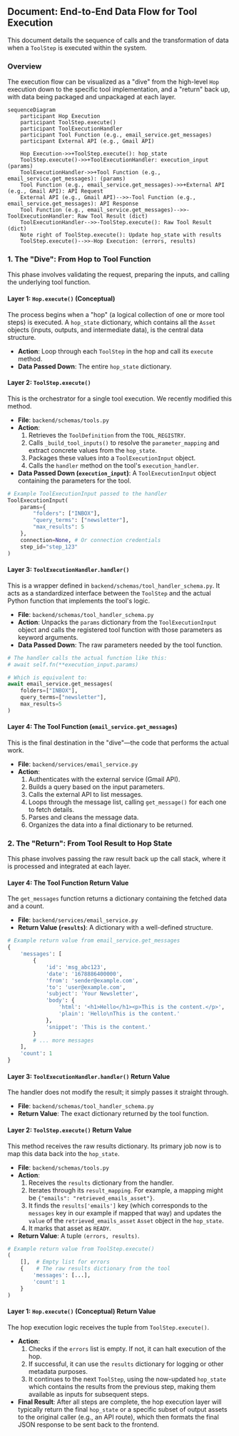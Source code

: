 ## Document: End-to-End Data Flow for Tool Execution

This document details the sequence of calls and the transformation of data when a `ToolStep` is executed within the system.

### Overview

The execution flow can be visualized as a "dive" from the high-level `Hop` execution down to the specific tool implementation, and a "return" back up, with data being packaged and unpackaged at each layer.

```mermaid
sequenceDiagram
    participant Hop Execution
    participant ToolStep.execute()
    participant ToolExecutionHandler
    participant Tool Function (e.g., email_service.get_messages)
    participant External API (e.g., Gmail API)

    Hop Execution->>+ToolStep.execute(): hop_state
    ToolStep.execute()->>+ToolExecutionHandler: execution_input (params)
    ToolExecutionHandler->>+Tool Function (e.g., email_service.get_messages): (params)
    Tool Function (e.g., email_service.get_messages)->>+External API (e.g., Gmail API): API Request
    External API (e.g., Gmail API)-->>-Tool Function (e.g., email_service.get_messages): API Response
    Tool Function (e.g., email_service.get_messages)-->>-ToolExecutionHandler: Raw Tool Result (dict)
    ToolExecutionHandler-->>-ToolStep.execute(): Raw Tool Result (dict)
    Note right of ToolStep.execute(): Update hop_state with results
    ToolStep.execute()-->>-Hop Execution: (errors, results)
```

### 1. The "Dive": From Hop to Tool Function

This phase involves validating the request, preparing the inputs, and calling the underlying tool function.

#### Layer 1: `Hop.execute()` (Conceptual)

The process begins when a "hop" (a logical collection of one or more tool steps) is executed. A `hop_state` dictionary, which contains all the `Asset` objects (inputs, outputs, and intermediate data), is the central data structure.

*   **Action**: Loop through each `ToolStep` in the hop and call its `execute` method.
*   **Data Passed Down**: The entire `hop_state` dictionary.

#### Layer 2: `ToolStep.execute()`

This is the orchestrator for a single tool execution. We recently modified this method.

*   **File**: `backend/schemas/tools.py`
*   **Action**:
    1.  Retrieves the `ToolDefinition` from the `TOOL_REGISTRY`.
    2.  Calls `_build_tool_inputs()` to resolve the `parameter_mapping` and extract concrete values from the `hop_state`.
    3.  Packages these values into a `ToolExecutionInput` object.
    4.  Calls the `handler` method on the tool's `execution_handler`.
*   **Data Passed Down (`execution_input`)**: A `ToolExecutionInput` object containing the parameters for the tool.

```python
# Example ToolExecutionInput passed to the handler
ToolExecutionInput(
    params={
        "folders": ["INBOX"],
        "query_terms": ["newsletter"],
        "max_results": 5
    },
    connection=None, # Or connection credentials
    step_id="step_123"
)
```

#### Layer 3: `ToolExecutionHandler.handler()`

This is a wrapper defined in `backend/schemas/tool_handler_schema.py`. It acts as a standardized interface between the `ToolStep` and the actual Python function that implements the tool's logic.

*   **File**: `backend/schemas/tool_handler_schema.py`
*   **Action**: Unpacks the `params` dictionary from the `ToolExecutionInput` object and calls the registered tool function with those parameters as keyword arguments.
*   **Data Passed Down**: The raw parameters needed by the tool function.

```python
# The handler calls the actual function like this:
# await self.fn(**execution_input.params)

# Which is equivalent to:
await email_service.get_messages(
    folders=["INBOX"],
    query_terms=["newsletter"],
    max_results=5
)
```

#### Layer 4: The Tool Function (`email_service.get_messages`)

This is the final destination in the "dive"—the code that performs the actual work.

*   **File**: `backend/services/email_service.py`
*   **Action**:
    1.  Authenticates with the external service (Gmail API).
    2.  Builds a query based on the input parameters.
    3.  Calls the external API to list messages.
    4.  Loops through the message list, calling `get_message()` for each one to fetch details.
    5.  Parses and cleans the message data.
    6.  Organizes the data into a final dictionary to be returned.

### 2. The "Return": From Tool Result to Hop State

This phase involves passing the raw result back up the call stack, where it is processed and integrated at each layer.

#### Layer 4: The Tool Function Return Value

The `get_messages` function returns a dictionary containing the fetched data and a count.

*   **File**: `backend/services/email_service.py`
*   **Return Value (`results`)**: A dictionary with a well-defined structure.

```python
# Example return value from email_service.get_messages
{
    'messages': [
        {
            'id': 'msg_abc123',
            'date': '1678886400000',
            'from': 'sender@example.com',
            'to': 'user@example.com',
            'subject': 'Your Newsletter',
            'body': {
                'html': '<h1>Hello</h1><p>This is the content.</p>',
                'plain': 'Hello\nThis is the content.'
            },
            'snippet': 'This is the content.'
        }
        # ... more messages
    ],
    'count': 1
}
```

#### Layer 3: `ToolExecutionHandler.handler()` Return Value

The handler does not modify the result; it simply passes it straight through.

*   **File**: `backend/schemas/tool_handler_schema.py`
*   **Return Value**: The exact dictionary returned by the tool function.

#### Layer 2: `ToolStep.execute()` Return Value

This method receives the raw results dictionary. Its primary job now is to map this data back into the `hop_state`.

*   **File**: `backend/schemas/tools.py`
*   **Action**:
    1.  Receives the `results` dictionary from the handler.
    2.  Iterates through its `result_mapping`. For example, a mapping might be `{"emails": "retrieved_emails_asset"}`.
    3.  It finds the `results['emails']` key (which corresponds to the `messages` key in our example if mapped that way) and updates the `value` of the `retrieved_emails_asset` `Asset` object in the `hop_state`.
    4.  It marks that asset as `READY`.
*   **Return Value**: A tuple `(errors, results)`.

```python
# Example return value from ToolStep.execute()
(
    [],  # Empty list for errors
    {    # The raw results dictionary from the tool
        'messages': [...],
        'count': 1
    }
)
```

#### Layer 1: `Hop.execute()` (Conceptual) Return Value

The hop execution logic receives the tuple from `ToolStep.execute()`.

*   **Action**:
    1.  Checks if the `errors` list is empty. If not, it can halt execution of the hop.
    2.  If successful, it can use the `results` dictionary for logging or other metadata purposes.
    3.  It continues to the next `ToolStep`, using the now-updated `hop_state` which contains the results from the previous step, making them available as inputs for subsequent steps.
*   **Final Result**: After all steps are complete, the hop execution layer will typically return the final `hop_state` or a specific subset of output assets to the original caller (e.g., an API route), which then formats the final JSON response to be sent back to the frontend. 